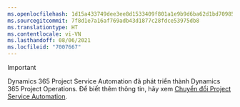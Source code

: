 ```yaml
---
ms.openlocfilehash: 1d15a433749dee3ee8d1533409f801a1e9b9d6ba62d1bd70985e3997f1547db0
ms.sourcegitcommit: 7f8d1e7a16af769adb43d1877c28fdce53975db8
ms.translationtype: HT
ms.contentlocale: vi-VN
ms.lasthandoff: 08/06/2021
ms.locfileid: "7007667"
---
```

> [!IMPORTANT]
> Dynamics 365 Project Service Automation đã phát triển thành Dynamics 365 Project Operations. Để biết thêm thông tin, hãy xem [Chuyển đổi Project Service Automation](https://dynamics.microsoft.com/en-us/project-service-automation/overview/).
